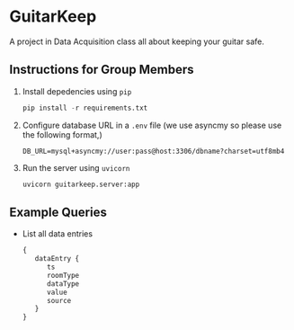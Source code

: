 # GuitarKeep

A project in Data Acquisition class all about keeping your guitar safe.

## Instructions for Group Members

1. Install depedencies using `pip`
   ```python
   pip install -r requirements.txt
   ```

2. Configure database URL in a `.env` file (we use asyncmy so please use the following format,)
   ```
   DB_URL=mysql+asyncmy://user:pass@host:3306/dbname?charset=utf8mb4
   ```

3. Run the server using `uvicorn`
   ```bash
   uvicorn guitarkeep.server:app
   ```

## Example Queries

* List all data entries
  ```graphql
  {
     dataEntry {
        ts
        roomType
        dataType
        value
        source
     }
  }
  ```

